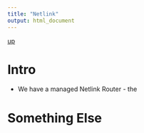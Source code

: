 ```yaml
---
title: "Netlink"
output: html_document
---
```

[up](https://mikewise2718.github.io/markdowndocs/)

# Intro
- We have a managed Netlink Router - the 
# Something Else
